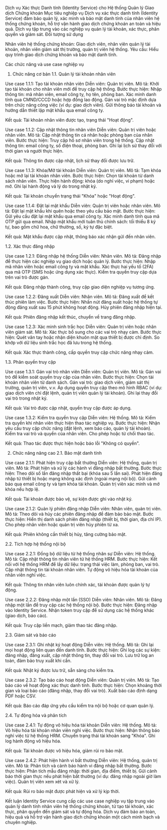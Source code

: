Dịch vụ Xác thực Danh tính (Identity Service) cho Hệ thống Quản lý Giao dịch Chứng khoán
Mục tiêu nghiệp vụ
Dịch vụ xác thực danh tính (Identity Service) đảm bảo quản lý, xác minh và bảo mật danh tính của nhân viên hệ thống chứng khoán, hỗ trợ vận hành giao dịch chứng khoán an toàn và hiệu quả. Dịch vụ tập trung vào các nghiệp vụ quản lý tài khoản, xác thực, phân quyền và giám sát.
Đối tượng sử dụng

Nhân viên hệ thống chứng khoán: Giao dịch viên, nhân viên quản lý tài khoản, nhân viên giám sát thị trường, quản trị viên hệ thống.
Yêu cầu: Hiểu quy trình giao dịch chứng khoán và bảo mật danh tính.

Các chức năng và use case nghiệp vụ
1. Chức năng cơ bản
1.1. Quản lý tài khoản nhân viên

Use case 1.1.1: Tạo tài khoản nhân viên
Diễn viên: Quản trị viên.
Mô tả: Khởi tạo tài khoản cho nhân viên mới để truy cập hệ thống.
Bước thực hiện:
Nhập thông tin: mã nhân viên, email công ty, họ tên, phòng ban.
Xác minh danh tính qua CMND/CCCD hoặc hợp đồng lao động.
Gán vai trò mặc định dựa trên chức năng công việc (ví dụ: giao dịch viên).
Gửi thông báo tài khoản và hướng dẫn thiết lập mật khẩu qua email công ty.


Kết quả: Tài khoản nhân viên được tạo, trạng thái "Hoạt động".


Use case 1.1.2: Cập nhật thông tin nhân viên
Diễn viên: Quản trị viên hoặc nhân viên.
Mô tả: Cập nhật thông tin cá nhân hoặc phòng ban của nhân viên.
Bước thực hiện:
Truy cập hồ sơ nhân viên trong hệ thống.
Cập nhật thông tin: email công ty, số điện thoại, phòng ban.
Ghi lại lịch sử thay đổi với thời gian và người thực hiện.


Kết quả: Thông tin được cập nhật, lịch sử thay đổi được lưu trữ.


Use case 1.1.3: Khóa/Mở tài khoản
Diễn viên: Quản trị viên.
Mô tả: Tạm khóa hoặc mở lại tài khoản nhân viên.
Bước thực hiện:
Chọn tài khoản từ danh sách nhân viên.
Thực hiện hành động: khóa (do nghỉ việc, vi phạm) hoặc mở.
Ghi lại hành động và lý do trong nhật ký.


Kết quả: Tài khoản chuyển trạng thái "Khóa" hoặc "Hoạt động".


Use case 1.1.4: Đặt lại mật khẩu
Diễn viên: Quản trị viên hoặc nhân viên.
Mô tả: Đặt lại mật khẩu khi quên hoặc theo yêu cầu bảo mật.
Bước thực hiện:
Gửi yêu cầu đặt lại mật khẩu qua email công ty.
Xác minh danh tính qua mã OTP gửi qua email.
Nhập mật khẩu mới tuân thủ chính sách: tối thiểu 8 ký tự, bao gồm chữ hoa, chữ thường, số, ký tự đặc biệt.


Kết quả: Mật khẩu được cập nhật, thông báo xác nhận gửi đến nhân viên.



1.2. Xác thực đăng nhập

Use case 1.2.1: Đăng nhập hệ thống
Diễn viên: Nhân viên.
Mô tả: Đăng nhập để thực hiện các nghiệp vụ giao dịch hoặc quản lý.
Bước thực hiện:
Nhập mã nhân viên hoặc email công ty và mật khẩu.
Xác thực hai yếu tố (2FA) qua mã OTP (SMS hoặc ứng dụng xác thực).
Kiểm tra quyền truy cập dựa trên vai trò được gán.


Kết quả: Đăng nhập thành công, truy cập giao diện nghiệp vụ tương ứng.


Use case 1.2.2: Đăng xuất
Diễn viên: Nhân viên.
Mô tả: Đăng xuất để kết thúc phiên làm việc.
Bước thực hiện:
Nhấn nút đăng xuất hoặc hệ thống tự động đăng xuất sau 15 phút không hoạt động.
Hủy phiên đăng nhập hiện tại.


Kết quả: Phiên đăng nhập kết thúc, chuyển về trang đăng nhập.


Use case 1.2.3: Xác minh sinh trắc học
Diễn viên: Quản trị viên hoặc nhân viên giám sát.
Mô tả: Xác thực bổ sung cho các vai trò nhạy cảm.
Bước thực hiện:
Quét vân tay hoặc nhận diện khuôn mặt qua thiết bị được chỉ định.
So khớp với dữ liệu sinh trắc học đã lưu trong hệ thống.


Kết quả: Xác thực thành công, cấp quyền truy cập chức năng nhạy cảm.



1.3. Phân quyền truy cập

Use case 1.3.1: Gán vai trò nhân viên
Diễn viên: Quản trị viên.
Mô tả: Gán vai trò để kiểm soát quyền truy cập của nhân viên.
Bước thực hiện:
Chọn tài khoản nhân viên từ danh sách.
Gán vai trò: giao dịch viên, giám sát thị trường, quản trị viên, v.v.
Áp dụng quyền truy cập theo mô hình RBAC (ví dụ: giao dịch viên chỉ đặt lệnh, quản trị viên quản lý tài khoản).
Ghi lại thay đổi vai trò trong nhật ký.


Kết quả: Vai trò được cập nhật, quyền truy cập được áp dụng.


Use case 1.3.2: Kiểm tra quyền truy cập
Diễn viên: Hệ thống.
Mô tả: Kiểm tra quyền khi nhân viên thực hiện thao tác nghiệp vụ.
Bước thực hiện:
Nhận yêu cầu truy cập chức năng (đặt lệnh, xem báo cáo, quản lý tài khoản).
Kiểm tra vai trò và quyền của nhân viên.
Cho phép hoặc từ chối thao tác.


Kết quả: Thao tác được thực hiện hoặc báo lỗi "Không có quyền".



2. Chức năng nâng cao
2.1. Bảo mật danh tính

Use case 2.1.1: Phát hiện truy cập bất thường
Diễn viên: Hệ thống, quản trị viên.
Mô tả: Phát hiện và xử lý các hành vi đăng nhập bất thường.
Bước thực hiện:
Theo dõi số lần đăng nhập thất bại (khóa sau 5 lần sai).
Phát hiện đăng nhập từ thiết bị hoặc mạng không xác định (ngoài mạng nội bộ).
Gửi cảnh báo qua email công ty và tạm khóa tài khoản.
Quản trị viên xác minh và mở khóa nếu hợp lệ.


Kết quả: Tài khoản được bảo vệ, sự kiện được ghi vào nhật ký.


Use case 2.1.2: Quản lý phiên đăng nhập
Diễn viên: Nhân viên, quản trị viên.
Mô tả: Theo dõi và hủy các phiên đăng nhập để đảm bảo bảo mật.
Bước thực hiện:
Hiển thị danh sách phiên đăng nhập (thiết bị, thời gian, địa chỉ IP).
Cho phép nhân viên hoặc quản trị viên hủy phiên từ xa.


Kết quả: Phiên không cần thiết bị hủy, tăng cường bảo mật.



2.2. Tích hợp hệ thống nội bộ

Use case 2.2.1: Đồng bộ dữ liệu từ hệ thống nhân sự
Diễn viên: Hệ thống.
Mô tả: Cập nhật thông tin nhân viên từ hệ thống HRM.
Bước thực hiện:
Kết nối với hệ thống HRM để lấy dữ liệu: trạng thái việc làm, phòng ban, vai trò.
Cập nhật thông tin tài khoản nhân viên.
Tự động vô hiệu hóa tài khoản của nhân viên nghỉ việc.


Kết quả: Thông tin nhân viên luôn chính xác, tài khoản được quản lý tự động.


Use case 2.2.2: Đăng nhập một lần (SSO)
Diễn viên: Nhân viên.
Mô tả: Đăng nhập một lần để truy cập các hệ thống nội bộ.
Bước thực hiện:
Đăng nhập vào Identity Service.
Nhận token truy cập để sử dụng các hệ thống khác (giao dịch, báo cáo).


Kết quả: Truy cập liền mạch, giảm thao tác đăng nhập.



2.3. Giám sát và báo cáo

Use case 2.3.1: Ghi nhật ký hoạt động
Diễn viên: Hệ thống.
Mô tả: Ghi lại mọi hoạt động liên quan đến danh tính.
Bước thực hiện:
Ghi log các sự kiện: đăng nhập, đăng xuất, cập nhật thông tin, thay đổi vai trò.
Lưu trữ log an toàn, đảm bảo truy xuất khi cần.


Kết quả: Nhật ký được lưu trữ, sẵn sàng cho kiểm tra.


Use case 2.3.2: Tạo báo cáo hoạt động
Diễn viên: Quản trị viên.
Mô tả: Tạo báo cáo về hoạt động xác thực danh tính.
Bước thực hiện:
Chọn khoảng thời gian và loại báo cáo (đăng nhập, thay đổi vai trò).
Xuất báo cáo định dạng PDF hoặc CSV.


Kết quả: Báo cáo đáp ứng yêu cầu kiểm tra nội bộ hoặc cơ quan quản lý.



2.4. Tự động hóa và phân tích

Use case 2.4.1: Tự động vô hiệu hóa tài khoản
Diễn viên: Hệ thống.
Mô tả: Vô hiệu hóa tài khoản nhân viên nghỉ việc.
Bước thực hiện:
Nhận thông báo nghỉ việc từ hệ thống HRM.
Chuyển trạng thái tài khoản sang "Khóa".
Ghi log hành động vô hiệu hóa.


Kết quả: Tài khoản được vô hiệu hóa, giảm rủi ro bảo mật.


Use case 2.4.2: Phát hiện hành vi bất thường
Diễn viên: Hệ thống, quản trị viên.
Mô tả: Phân tích và cảnh báo hành vi đăng nhập bất thường.
Bước thực hiện:
Phân tích mẫu đăng nhập: thời gian, địa điểm, thiết bị.
Gửi cảnh báo thời gian thực nếu phát hiện bất thường (ví dụ: đăng nhập ngoài giờ làm việc).
Quản trị viên xem xét và xử lý.


Kết quả: Rủi ro bảo mật được phát hiện và xử lý kịp thời.



Kết luận
Identity Service cung cấp các use case nghiệp vụ tập trung vào quản lý danh tính nhân viên hệ thống chứng khoán, từ tạo tài khoản, xác thực, phân quyền đến giám sát và tự động hóa. Dịch vụ đảm bảo an toàn, hiệu quả và hỗ trợ vận hành giao dịch chứng khoán một cách minh bạch và chuyên nghiệp.
